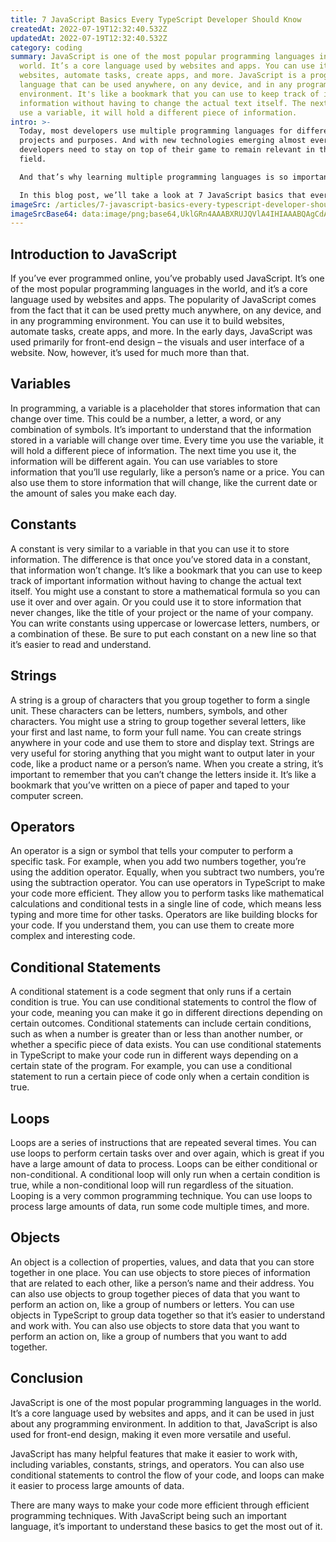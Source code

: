```yaml
---
title: 7 JavaScript Basics Every TypeScript Developer Should Know
createdAt: 2022-07-19T12:32:40.532Z
updatedAt: 2022-07-19T12:32:40.532Z
category: coding
summary: JavaScript is one of the most popular programming languages in the
  world. It’s a core language used by websites and apps. You can use it to build
  websites, automate tasks, create apps, and more. JavaScript is a programming
  language that can be used anywhere, on any device, and in any programming
  environment. It's like a bookmark that you can use to keep track of important
  information without having to change the actual text itself. The next time you
  use a variable, it will hold a different piece of information.
intro: >-
  Today, most developers use multiple programming languages for different
  projects and purposes. And with new technologies emerging almost every day,
  developers need to stay on top of their game to remain relevant in their
  field.

  And that’s why learning multiple programming languages is so important. No matter what your specialty is or what type of software you want to build as a career, knowing more than one programming language will help you see things from different perspectives, recognize patterns, and solve problems more efficiently.

  In this blog post, we’ll take a look at 7 JavaScript basics that every TypeScript developer should know. By the end of this post, you’ll have gained a solid foundation in several key areas of TypeScript development and be ready to dive deeper into it.
imageSrc: /articles/7-javascript-basics-every-typescript-developer-should-know.png
imageSrcBase64: data:image/png;base64,UklGRn4AAABXRUJQVlA4IHIAAABQAgCdASoKAAoAAUAmJYwCdAabPnQduO3bLwAA/uuQxuxDnCbRZF9wtDUx6DCvHbO2hH1Lysi1EuK3Lv6RGBjg/9+P2eZfp/wWAA8ck25ABrZSNLH9L4fPyLbrJMm9flyhV0dxEa+GEmjRZsTdlNMAAAA=
---
```


## Introduction to JavaScript

If you’ve ever programmed online, you’ve probably used JavaScript. It’s one of the most popular programming languages in the world, and it’s a core language used by websites and apps.
The popularity of JavaScript comes from the fact that it can be used pretty much anywhere, on any device, and in any programming environment. You can use it to build websites, automate tasks, create apps, and more.
In the early days, JavaScript was used primarily for front-end design – the visuals and user interface of a website. Now, however, it’s used for much more than that.

## Variables

In programming, a variable is a placeholder that stores information that can change over time. This could be a number, a letter, a word, or any combination of symbols.
It’s important to understand that the information stored in a variable will change over time. Every time you use the variable, it will hold a different piece of information. The next time you use it, the information will be different again.
You can use variables to store information that you’ll use regularly, like a person’s name or a price. You can also use them to store information that will change, like the current date or the amount of sales you make each day.

## Constants

A constant is very similar to a variable in that you can use it to store information. The difference is that once you’ve stored data in a constant, that information won’t change. It’s like a bookmark that you can use to keep track of important information without having to change the actual text itself.
You might use a constant to store a mathematical formula so you can use it over and over again. Or you could use it to store information that never changes, like the title of your project or the name of your company.
You can write constants using uppercase or lowercase letters, numbers, or a combination of these. Be sure to put each constant on a new line so that it’s easier to read and understand.

## Strings

A string is a group of characters that you group together to form a single unit. These characters can be letters, numbers, symbols, and other characters.
You might use a string to group together several letters, like your first and last name, to form your full name.
You can create strings anywhere in your code and use them to store and display text. Strings are very useful for storing anything that you might want to output later in your code, like a product name or a person’s name.
When you create a string, it’s important to remember that you can’t change the letters inside it. It’s like a bookmark that you’ve written on a piece of paper and taped to your computer screen.

## Operators

An operator is a sign or symbol that tells your computer to perform a specific task.
For example, when you add two numbers together, you’re using the addition operator.
Equally, when you subtract two numbers, you’re using the subtraction operator.
You can use operators in TypeScript to make your code more efficient. They allow you to perform tasks like mathematical calculations and conditional tests in a single line of code, which means less typing and more time for other tasks.
Operators are like building blocks for your code. If you understand them, you can use them to create more complex and interesting code.

## Conditional Statements

A conditional statement is a code segment that only runs if a certain condition is true. You can use conditional statements to control the flow of your code, meaning you can make it go in different directions depending on certain outcomes.
Conditional statements can include certain conditions, such as when a number is greater than or less than another number, or whether a specific piece of data exists.
You can use conditional statements in TypeScript to make your code run in different ways depending on a certain state of the program. For example, you can use a conditional statement to run a certain piece of code only when a certain condition is true.

## Loops

Loops are a series of instructions that are repeated several times. You can use loops to perform certain tasks over and over again, which is great if you have a large amount of data to process.
Loops can be either conditional or non-conditional. A conditional loop will only run when a certain condition is true, while a non-conditional loop will run regardless of the situation.
Looping is a very common programming technique. You can use loops to process large amounts of data, run some code multiple times, and more.

## Objects

An object is a collection of properties, values, and data that you can store together in one place.
You can use objects to store pieces of information that are related to each other, like a person’s name and their address. You can also use objects to group together pieces of data that you want to perform an action on, like a group of numbers or letters.
You can use objects in TypeScript to group data together so that it’s easier to understand and work with. You can also use objects to store data that you want to perform an action on, like a group of numbers that you want to add together.

## Conclusion

JavaScript is one of the most popular programming languages in the world. It’s a core language used by websites and apps, and it can be used in just about any programming environment. In addition to that, JavaScript is also used for front-end design, making it even more versatile and useful.

JavaScript has many helpful features that make it easier to work with, including variables, constants, strings, and operators. You can also use conditional statements to control the flow of your code, and loops can make it easier to process large amounts of data.

There are many ways to make your code more efficient through efficient programming techniques. With JavaScript being such an important language, it’s important to understand these basics to get the most out of it.
